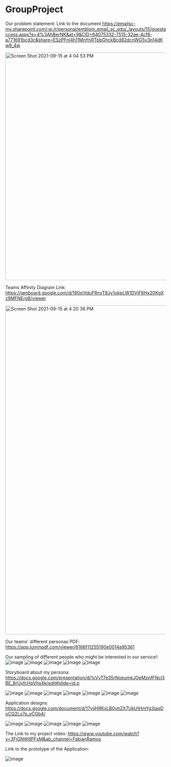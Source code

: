 # GroupProject
Our problem statement:
Link to the document https://emailsc-my.sharepoint.com/:w:/r/personal/emblom_email_sc_edu/_layouts/15/guestaccess.aspx?e=4%3AhBerNK&at=9&CID=64075332-7515-32ae-4cf8-a771691bcd3c&share=ESzPFnl4h11MnYnRTpbGhckBcd82dcnWG5v3n14dKw8_4w


<img width="713" alt="Screen Shot 2021-09-15 at 4 04 53 PM" src="https://user-images.githubusercontent.com/89408711/133503178-ca9c329e-1a1f-42cb-87e3-032443375bf6.png">

Teams Affinity Diagram Link:
https://jamboard.google.com/d/190xiVduFRnvT8Jy1okpLW1DVjF6Hx20KgXz9MFNErg8/viewer


<img width="1030" alt="Screen Shot 2021-09-15 at 4 20 36 PM" src="https://user-images.githubusercontent.com/89408711/133503856-81ddc2a5-f8ed-4c32-8f15-2193caad70bb.png">


Our teams' different personas PDF:
https://app.luminpdf.com/viewer/6166f11255190e0014a95361

Our sampling of different people who might be interested in our service!:
![image](https://user-images.githubusercontent.com/89408711/137217656-8638d0a2-9492-4598-9aad-531a690a6cad.png)
![image](https://user-images.githubusercontent.com/89408711/137217674-73420f13-025d-417b-9b78-0ed5c010f960.png)
![image](https://user-images.githubusercontent.com/89408711/137217698-243520e5-5684-4091-b0a7-e1562f6e5a7c.png)
![image](https://user-images.githubusercontent.com/89408711/137217726-13c91263-ec91-4920-a321-772490d7e5a7.png)
![image](https://user-images.githubusercontent.com/89408711/137217742-2290a1ee-16d2-4a1c-b092-57a9da956e48.png)





Storyboard about my persona:
https://docs.google.com/presentation/d/1cVvT7e35rNoeumkJOeMznfFNcl3BE_8rUvfcHpVhs4k/edit#slide=id.p

![image](https://user-images.githubusercontent.com/89408711/138192855-2a3cc075-abeb-44fd-8884-8ae5cfffff2b.png)
![image](https://user-images.githubusercontent.com/89408711/138192870-dd7477c0-f2dc-49d3-827e-7455a6053cca.png)
![image](https://user-images.githubusercontent.com/89408711/138192888-537ce5c5-bde6-4944-a411-4e04e790e6db.png)
![image](https://user-images.githubusercontent.com/89408711/138192919-f56684b6-6b06-4590-83be-e9fc5b4a5428.png)
![image](https://user-images.githubusercontent.com/89408711/138192933-09f5d479-8f50-4892-8481-fd7747c024a5.png)
![image](https://user-images.githubusercontent.com/89408711/138192951-92f5f835-3adf-4885-ba56-4e53ca1dcedd.png)
![image](https://user-images.githubusercontent.com/89408711/138192996-9129a2fa-49ea-4cfc-b940-f5edaa6fe1f7.png)

Application designs:
https://docs.google.com/document/d/17vjiHRKxLB0vhZX7UkUtHmYg3iaqDoCQ2Ls7p_vCGb4/


![image](https://user-images.githubusercontent.com/89408711/140238927-a82546f3-0e2e-41d4-8324-143677b2014e.png)
![image](https://user-images.githubusercontent.com/89408711/140238957-577726a1-3db8-4ee7-b543-7a2c618b8a47.png)
![image](https://user-images.githubusercontent.com/89408711/140238992-4924a25f-7f04-4739-aabb-afe98879095a.png)
![image](https://user-images.githubusercontent.com/89408711/140239009-40c50fc0-4eec-4955-a78c-de8e0cbaa6cf.png)
![image](https://user-images.githubusercontent.com/89408711/140239028-ff0db0d3-84a9-41f8-af44-45d749fc6a12.png)

The Link to my project video:
https://www.youtube.com/watch?v=3FjGNW6PFsM&ab_channel=FabianRamos

Link to the prototype of the Application:

![image](https://user-images.githubusercontent.com/89408711/143540040-ff1f6681-0d32-4b15-9abb-64aa8c5ffe73.png)


